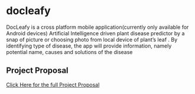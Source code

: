 # docleafy

DocLeafy
is a cross platform mobile
application(currently only available for Android
devices) Artificial Intelligence driven plant disease
predictor by a snap of picture or choosing photo
from local device of plant’s leaf .
By identifying type of disease, the app will provide
information, namely potential name, causes and
solutions of the disease

## Project Proposal

[Click Here for the full Project Proposal](https://github.com/mocha234/DocLeafy/blob/master/Team%20ALAM_Project%20Proposal.pdf) 
